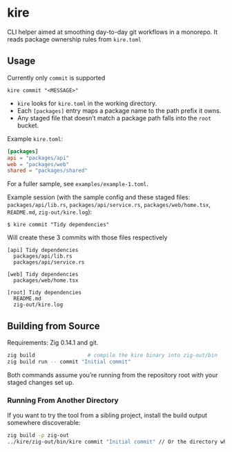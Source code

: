# kire

CLI helper aimed at smoothing day-to-day git workflows in a monorepo. It reads package ownership rules from `kire.toml` 


## Usage

Currently only `commit` is supported

```
kire commit "<MESSAGE>"
```

- `kire` looks for `kire.toml` in the working directory.
- Each `[packages]` entry maps a package name to the path prefix it owns.
- Any staged file that doesn’t match a package path falls into the `root` bucket.

Example `kire.toml`:

```toml
[packages]
api = "packages/api"
web = "packages/web"
shared = "packages/shared"
```

For a fuller sample, see `examples/example-1.toml`.

Example session (with the sample config and these staged files: `packages/api/lib.rs`, `packages/api/service.rs`, `packages/web/home.tsx`, `README.md`, `zig-out/kire.log`):

```
$ kire commit "Tidy dependencies"
```
Will create these 3 commits with those files respectively
```
[api] Tidy dependencies
  packages/api/lib.rs
  packages/api/service.rs

[web] Tidy dependencies
  packages/web/home.tsx

[root] Tidy dependencies
  README.md
  zig-out/kire.log
```


## Building from Source

Requirements: Zig 0.14.1 and git.

```bash
zig build                 # compile the kire binary into zig-out/bin
zig build run -- commit "Initial commit"
```

Both commands assume you’re running from the repository root with your staged changes set up.

### Running From Another Directory

If you want to try the tool from a sibling project, install the build output somewhere discoverable:

```bash
zig build -p zig-out
../kire/zig-out/bin/kire commit "Initial commit" // Or the directory where kire is cloned
```
